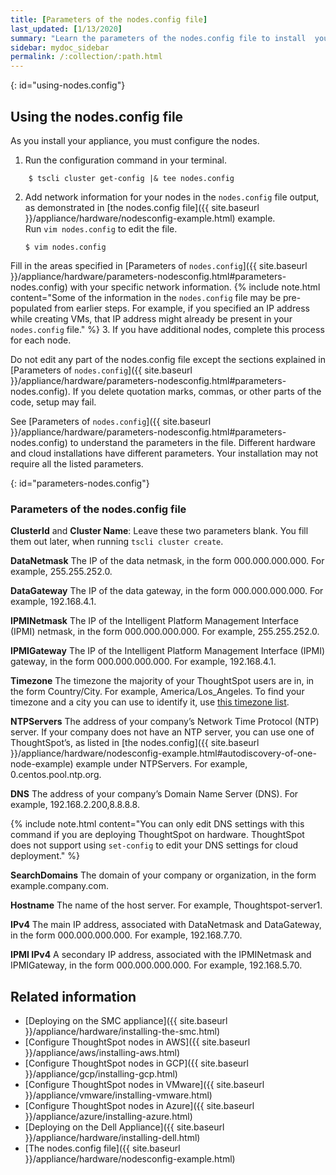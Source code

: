 ```yaml
---
title: [Parameters of the nodes.config file]
last_updated: [1/13/2020]
summary: "Learn the parameters of the nodes.config file to install  your cloud or hardware appliance."
sidebar: mydoc_sidebar
permalink: /:collection/:path.html
---
```


{: id="using-nodes.config"}
## Using the nodes.config file
As you install your appliance, you must configure the nodes.

1. Run the configuration command in your terminal.
```
    $ tscli cluster get-config |& tee nodes.config
```

2. Add network information for your nodes in the `nodes.config` file output, as demonstrated in [the nodes.config file]({{ site.baseurl }}/appliance/hardware/nodesconfig-example.html) example.<br>
Run `vim nodes.config` to edit the file.
    ```
    $ vim nodes.config
    ```
Fill in the areas specified in [Parameters of `nodes.config`]({{ site.baseurl }}/appliance/hardware/parameters-nodesconfig.html#parameters-nodes.config) with your specific network information.
    {% include note.html content="Some of the information in the <code>nodes.config</code> file may be pre-populated from earlier steps. For example, if you specified an IP address while creating VMs, that IP address might already be present in your <code>nodes.config</code> file." %}
3. If you have  additional nodes, complete this process for each node.

Do not edit any part of the nodes.config file except the sections explained in [Parameters of `nodes.config`]({{ site.baseurl }}/appliance/hardware/parameters-nodesconfig.html#parameters-nodes.config). If you delete quotation marks, commas, or other parts of the code, setup may fail.

See [Parameters of `nodes.config`]({{ site.baseurl }}/appliance/hardware/parameters-nodesconfig.html#parameters-nodes.config) to understand the parameters in the file. Different hardware and cloud installations have different parameters. Your installation may not require all the listed parameters.

{: id="parameters-nodes.config"}

### Parameters of the nodes.config file

**ClusterId** and **Cluster Name**: Leave these two parameters blank. You fill them out later, when running `tscli cluster create`.

**DataNetmask**	The IP of the data netmask, in the form 000.000.000.000. For example, 255.255.252.0.

**DataGateway**	The IP of the data gateway, in the form 000.000.000.000. For example, 192.168.4.1.  

**IPMINetmask**	The IP of the Intelligent Platform Management Interface (IPMI) netmask, in the form 000.000.000.000. For example, 255.255.252.0.  

**IPMIGateway**	The IP of the Intelligent Platform Management Interface (IPMI) gateway, in the form 000.000.000.000. For example, 192.168.4.1.   

**Timezone**	The timezone the majority of your ThoughtSpot users are in, in the form Country/City. For example, America/Los_Angeles. To find your timezone and a city you can use to identify it, use [this timezone list](https://en.wikipedia.org/wiki/List_of_tz_database_time_zones).

**NTPServers**	The address of your company’s Network Time Protocol (NTP) server. If your company does not have an NTP server, you can use one of ThoughtSpot’s, as listed in [the nodes.config]({{ site.baseurl }}/appliance/hardware/nodesconfig-example.html#autodiscovery-of-one-node-example) example under NTPServers. For example, 0.centos.pool.ntp.org.  

**DNS**	The address of your company’s Domain Name Server (DNS). For example, 192.168.2.200,8.8.8.8.  

{% include note.html content="You can only edit DNS settings with this command if you are deploying ThoughtSpot on hardware. ThoughtSpot does not support using <code>set-config</code> to edit your DNS settings for cloud deployment." %}

**SearchDomains**	The domain of your company or organization, in the form example.company.com.   

**Hostname**	The name of the host server. For example, Thoughtspot-server1.   

**IPv4**	The main IP address, associated with DataNetmask and DataGateway, in the form 000.000.000.000. For example, 192.168.7.70.  

**IPMI IPv4**	A secondary IP address, associated with the IPMINetmask and IPMIGateway, in the form 000.000.000.000. For example, 192.168.5.70.

## Related information
* [Deploying on the SMC appliance]({{ site.baseurl }}/appliance/hardware/installing-the-smc.html)
* [Configure ThoughtSpot nodes in AWS]({{ site.baseurl }}/appliance/aws/installing-aws.html)
* [Configure ThoughtSpot nodes in GCP]({{ site.baseurl }}/appliance/gcp/installing-gcp.html)
* [Configure ThoughtSpot nodes in VMware]({{ site.baseurl }}/appliance/vmware/installing-vmware.html)
* [Configure ThoughtSpot nodes in Azure]({{ site.baseurl }}/appliance/azure/installing-azure.html)
* [Deploying on the Dell Appliance]({{ site.baseurl }}/appliance/hardware/installing-dell.html)
* [The nodes.config file]({{ site.baseurl }}/appliance/hardware/nodesconfig-example.html)
